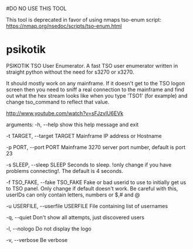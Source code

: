 #DO NO USE THIS TOOL

This tool is deprecated in favor of using nmaps tso-enum script: https://nmap.org/nsedoc/scripts/tso-enum.html

psikotik
========

PSIKOTIK TSO User Enumerator. A fast TSO user enumerator written in straight
python without the need for s3270 or x3270. 

It should mostly work on any mainframe. If it doesn't get to the TSO logon
screen then you need to sniff a real connection to the mainframe and find out
what the hex stream looks like when you type 'TSO1' (for example) and change
tso_command to reflect that value. 

http://www.youtube.com/watch?v=sFJzvlU6EVk

arguments:
  -h, --help            show this help message and exit
  
  -t TARGET, --target TARGET  Mainframe IP address or Hostname
  
  -p PORT, --port PORT  Mainframe 3270 server port number, default is port 23
  
  -s SLEEP, --sleep SLEEP Seconds to sleep. !only change if you have problems connecting!. The default is 4 seconds.
  
  -f TSO_FAKE, --fake TSO_FAKE Fake or bad userid to use to initially get us to TSO panel. Only change if default doesn't work. Be careful with this, userIDs can only contain letters, numbers or $,# and @
  
  -u USERFILE, --userfile USERFILE  File containing list of usernames
  
  -q, --quiet           Don't show all attempts, just discovered users
  
  -l, --nologo          Do not display the logo
  
  -v, --verbose         Be verbose
